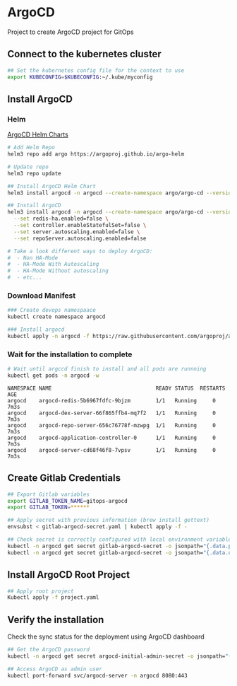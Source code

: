 # ArgoCD

Project to create ArgoCD project for GitOps

## Connect to the kubernetes cluster

```bash
## Set the kubernetes config file for the context to use
export KUBECONFIG=$KUBECONFIG:~/.kube/myconfig
```

## Install ArgoCD

### Helm

[ArgoCD Helm Charts](https://github.com/argoproj/argo-helm/tree/master/charts/argo-cd)

```bash
# Add Helm Repo
helm3 repo add argo https://argoproj.github.io/argo-helm

# Update repo
helm3 repo update

## Install ArgoCD Helm Chart
helm3 install argocd -n argocd --create-namespace argo/argo-cd --version 3.33.5

## Install ArgoCD
helm3 install argocd -n argocd --create-namespace argo/argo-cd --version 3.33.5 \
  --set redis-ha.enabled=false \
  --set controller.enableStatefulSet=false \
  --set server.autoscaling.enabled=false \
  --set repoServer.autoscaling.enabled=false

# Take a look different ways to deploy ArgoCD: 
#  - Non HA-Mode
#  - HA-Mode With Autoscaling
#  - HA-Mode Without autoscaling
#  - etc...
```

### Download Manifest

```bash
### Create devops namespaace
kubectl create namespace argocd

### Install argocd 
kubectl apply -n argocd -f https://raw.githubusercontent.com/argoproj/argo-cd/stable/manifests/install.yaml
```

### Wait for the installation to complete

```bash
# Wait until argccd finish to install and all pods are runnning
kubectl get pods -n argocd -w
```

```console
NAMESPACE NAME                                 READY STATUS  RESTARTS  AGE
argocd    argocd-redis-5b6967fdfc-9bjzm        1/1   Running     0     7m3s
argocd    argocd-dex-server-66f865ffb4-mq7f2   1/1   Running     0     7m3s
argocd    argocd-repo-server-656c76778f-mzwpg  1/1   Running     0     7m3s
argocd    argocd-application-controller-0      1/1   Running     0     7m3s
argocd    argocd-server-cd68f46f8-7vpsv        1/1   Running     0     7m3s
```

## Create Gitlab Credentials

```bash
## Export Gitlab variables
export GITLAB_TOKEN_NAME=gitops-argocd
export GITLAB_TOKEN=******

## Apply secret with previous information (brew install gettext)
envsubst < gitlab-argocd-secret.yaml | kubectl apply -f -
```

```bash
## Check secret is correctly configured with local environment variables
kubectl -n argocd get secret gitlab-argocd-secret -o jsonpath="{.data.password}" | base64 -d; echo 
kubectl -n argocd get secret gitlab-argocd-secret -o jsonpath="{.data.username}" | base64 -d; echo 
```

## Install ArgoCD Root Project

```bash
## Apply root project
Kubectl apply -f project.yaml
```

## Verify the installation

Check the sync status for the deployment using ArgoCD dashboard

```bash
## Get the ArgoCD password
kubectl -n argocd get secret argocd-initial-admin-secret -o jsonpath="{.data.password}" | base64 -d; echo

## Access ArgoCD as admin user
kubectl port-forward svc/argocd-server -n argocd 8080:443
```
